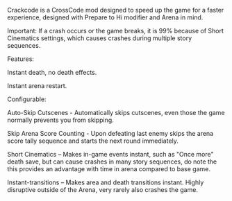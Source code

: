 Crackcode is a CrossCode mod designed to speed up the game for a faster experience, designed with Prepare to Hi modifier and Arena in mind.

Important: If a crash occurs or the game breaks, it is 99% because of Short Cinematics settings, which causes crashes during multiple story sequences.

Features:

Instant death, no death effects.

Instant arena restart.


Configurable:

Auto-Skip Cutscenes - Automatically skips cutscenes, even those the game normally prevents you from skipping.

Skip Arena Score Counting - Upon defeating last enemy skips the arena score tally sequence and starts the next round immediately.

Short Cinematics – Makes in-game events instant, such as "Once more" death save, but can cause crashes in many story sequences, do note the this provides an advantage with time in arena compared to base game.

Instant-transitions – Makes area and death transitions instant. Highly disruptive outside of the Arena, very rarely also crashes the game.
